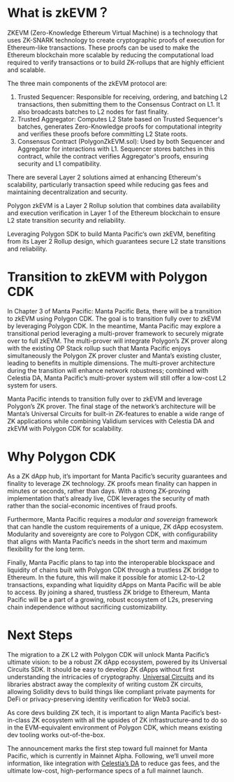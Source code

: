 # What is zkEVM？

ZKEVM (Zero-Knowledge Ethereum Virtual Machine) is a technology that uses ZK-SNARK technology to create cryptographic proofs of execution for Ethereum-like transactions. These proofs can be used to make the Ethereum blockchain more scalable by reducing the computational load required to verify transactions or to build ZK-rollups that are highly efficient and scalable.

The three main components of the zkEVM protocol are:

1. Trusted Sequencer: Responsible for receiving, ordering, and batching L2 transactions, then submitting them to the Consensus Contract on L1. It also broadcasts batches to L2 nodes for fast finality.
2. Trusted Aggregator: Computes L2 State based on Trusted Sequencer's batches, generates Zero-Knowledge proofs for computational integrity and verifies these proofs before committing L2 State roots.
3. Consensus Contract (PolygonZkEVM.sol): Used by both Sequencer and Aggregator for interactions with L1. Sequencer stores batches in this contract, while the contract verifies Aggregator's proofs, ensuring security and L1 compatibility.

There are several Layer 2 solutions aimed at enhancing Ethereum's scalability, particularly transaction speed while reducing gas fees and maintaining decentralization and security.

Polygon zkEVM is a Layer 2 Rollup solution that combines data availability and execution verification in Layer 1 of the Ethereum blockchain to ensure L2 state transition security and reliability.

Leveraging Polygon SDK to build Manta Pacific‘s own zkEVM, benefiting from its Layer 2 Rollup design, which guarantees secure L2 state transitions and reliability.

# Transition to zkEVM with Polygon CDK

In Chapter 3 of Manta Pacific: Manta Pacific Beta, there will be a transition to zkEVM using Polygon CDK. The goal is to transition fully over to zkEVM by leveraging Polygon CDK. In the meantime, Manta Pacific may explore a transitional period leveraging a multi-prover framework to securely migrate over to full zkEVM. The multi-prover will integrate Polygon’s ZK prover along with the existing OP Stack rollup such that Manta Pacific enjoys simultaneously the Polygon ZK prover cluster and Manta’s existing cluster, leading to benefits in multiple dimensions. The multi-prover architecture during the transition will enhance network robustness; combined with Celestia DA, Manta Pacific’s multi-prover system will still offer a low-cost L2 system for users.

Manta Pacific intends to transition fully over to zkEVM and leverage Polygon’s ZK prover. The final stage of the network’s architecture will be Manta’s Universal Circuits for built-in ZK-features to enable a wide range of ZK applications while combining Validium services with Celestia DA and zkEVM with Polygon CDK for scalability.

# **Why Polygon CDK**

As a ZK dApp hub, it’s important for Manta Pacific’s security guarantees and finality to leverage ZK technology. ZK proofs mean finality can happen in minutes or seconds, rather than days. With a strong ZK-proving implementation that’s already live, CDK leverages the security of math rather than the social-economic incentives of fraud proofs.

Furthermore, Manta Pacific requires a *modular and sovereign* framework that can handle the custom requirements of a unique, ZK dApp ecosystem. Modularity and sovereignty are core to Polygon CDK, with configurability that aligns with Manta Pacific’s needs in the short term and maximum flexibility for the long term.

Finally, Manta Pacific plans to tap into the interoperable blockspace and liquidity of chains built with Polygon CDK through a trustless ZK bridge to Ethereum. In the future, this will make it possible for atomic L2-to-L2 transactions, expanding what liquidity dApps on Manta Pacific will be able to access. By joining a shared, trustless ZK bridge to Ethereum, Manta Pacific will be a part of a growing, robust ecosystem of L2s, preserving chain independence without sacrificing customizability.

# **Next Steps**

The migration to a ZK L2 with Polygon CDK will unlock Manta Pacific’s ultimate vision: to be a robust ZK dApp ecosystem, powered by its Universal Circuits SDK. It should be easy to develop ZK dApps without first understanding the intricacies of cryptography. [Universal Circuits](https://docs.manta.network/docs/Introduction) and its libraries abstract away the complexity of writing custom ZK circuits, allowing Solidity devs to build things like compliant private payments for DeFi or privacy-preserving identity verification for Web3 social.

As core devs building ZK tech, it is important to align Manta Pacific’s best-in-class ZK ecosystem with all the upsides of ZK infrastructure–and to do so in the EVM-equivalent environment of Polygon CDK, which means existing dev tooling works out-of-the-box.

The announcement marks the first step toward full mainnet for Manta Pacific, which is currently in Mainnet Alpha. Following, we’ll unveil more information, like integration with [Celestia’s DA](https://docs.celestia.org/learn/how-celestia-works/data-availability-layer/) to reduce gas fees, and the ultimate low-cost, high-performance specs of a full mainnet launch.
